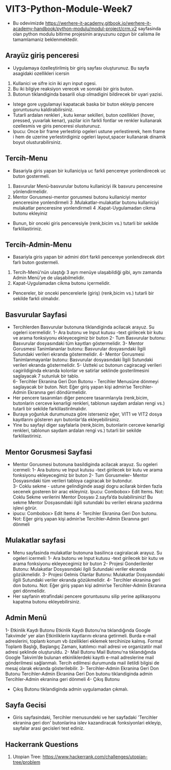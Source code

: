 # VIT3-Python-Module-Week7

* Bu odevimizde https://werhere-it-academy.gitbook.io/werhere-it-academy-handbook/python-modulu/modul-project/crm.v2 sayfasinda olan  python modulu bitirme projesinin arayuzunu ozgun bir calisma ile tamamlamaniz beklenmektedir.

## Arayüz giriş penceresi
* Uygulamaya özelleştirilmiş bir giriş sayfası oluşturunuz.  Bu sayfa asagidaki ozellikleri icersin
1. Kullanici ve sifre icin iki ayrı input ogesi.
2. Bu iki bilgiye reaksiyon verecek ve sonraki bir giris buton.
3. Butonun tiklandiginda basarili olup olmadigini bildirecek bir uyari yazisi.
* Istege gore uygulamayi kapatacak baska bir buton ekleyip pencere goruntusunu kaldirabilirsiniz.
* Tutarli ardalan renkleri , kutu kenar sekilleri, buton ozellikleri (hover, pressed, yuvarlak kenar), yazilar icin farkli fontlar ve renkler kullanarak ozellesmis ve  giris penceresi olusturunuz.
* Ipucu: Once bir frame yerlestirip ogeleri ustune yerlestirerek, hem frame i hem de uzerine yerlestirdiginiz ogeleri layout,spacer kullanarak dinamik boyut olusturabilirsiniz.

## Tercih-Menu
* Basariyla giris yapan bir kullaniciya uc farkli pencereye yonlendirecek uc buton gostermeli.
1. Basvurular Menü-basvurular butonu kullaniciyi ilk basvuru penceresine yönlendirmelidir.
2. Mentor Gorusmesi-mentor gorusmesi butonu kullaniciyi mentor penceresine yonlendirmeli
3 .Mulakatlar-mulakatlar butonu kullaniciyi mulakatlar penceresine yonlendirmeli
4 .Kapat-Uygulamadan cikma butonu ekleyiniz
* Bunun, bir onceki giris penceresiyle (renk,bicim vs.) tutarli bir sekilde farklilastiriniz.

## Tercih-Admin-Menu
* Basariyla giris yapan bir admini dört farkli pencereye yonlendirecek dört farlı buton gostermeli.
1. Tercih-Menü’nün ulaştığı 3 ayrı menüye ulaşabildiği gibi, aynı zamanda Admin  Menü’ye de ulaşabilmelidir.
2. Kapat-Uygulamadan cikma butonu içermelidir. 
* Pencereler, bir onceki pencerelerle (giriş) (renk,bicim vs.) tutarli bir sekilde farkli olmalıdır. 

## Basvurular Sayfasi
* Tercihlerden Basvurular butonuna tiklandiginda acilacak arayuz. Su ogeleri icermelidir.
1- Ara butonu ve Input kutusu -text girilecek bir kutu ve arama fonksiyonu ekleyecegimiz bir buton
2- Tum Basvurular butonu: Basvurular dosyasındaki tüm kayıtları göstermelidir. 
3- Mentor Gorusmesi Tanimlananlar butonu: Basvurular dosyasındaki İlgili Sutundaki verileri ekranda göstermelidir. 
4- Mentor Gorusmesi Tanimlanmayanlar butonu: Basvurular dosyasındaki İlgili Sutundaki verileri ekranda göstermelidir. 
5- Ustteki uc butonun cagiracagi verileri cagirildiginda ekranda kolonlar ve satirlar seklinde gosterilmesini saglayacak 7 sutunluk bir tablo.  
6- Tercihler Ekranina Geri Don Butonu - Tercihler Menusüne dönmeyi saglayacak bir buton. Not: Eğer giriş yapan kişi admin’se Tercihler-Admin Ekranına geri döndürmelidir.
* Her pencere tasarımları diğer pencere tasarımlarıyla (renk,bicim, butonlarin cerceve kenarligi renkleri, tablonun saydam ardalan rengi vs.) tutarli bir sekilde farklilastirılmalıdır.
* Buraya yoğunluk durumunuza göre isterseniz eğer, VIT1 ve VIT2 dosya kayıtlarını gösteren ayrı butonlar’da ekleyebilirsiniz.
* Yine bu sayfayi diger sayfalarla (renk,bicim, butonlarin cerceve kenarligi renkleri, tablonun saydam ardalan rengi vs.) tutarli bir sekilde farklilastiriniz. 

## Mentor Gorusmesi Sayfasi
* Mentor Gorusmesi butonuna basildiginda acilacak arayuz. Su ogeleri icermeli:
1- Ara butonu ve Input kutusu -text girilecek bir kutu ve arama fonksiyonu ekleyecegimiz bir buton
2- Tum Gorusmeler- Mentor Dosyasındaki tüm verileri tabloya cagiracak bir butondur.  
3- Coklu sekme - ustune gelindiginde asagi dogru acilarak birden fazla secenek gosteren bir arac ekleyiniz. Ipucu: Combobox> Edit Items. Not: Coklu Sekme verilerini Mentor Dosyası 2.sayfa’da bulabilirsiniz! Bu sekme Mentor Dosyasındaki ilgili sutundaki bu verileri ekrana yazdırma işlevi görür. 
* ipucu: Combobox> Edit Items
4- Tercihler Ekranina Geri Don butonu.
Not: Eğer giriş yapan kişi admin’se Tercihler-Admin Ekranına geri dönmeli

## Mulakatlar sayfasi
* Menu sayfasinda mulakatlar butonuna basilinca cagiralacak arayuz. Su ogeleri icermeli:
1- Ara butonu ve Input kutusu -text girilecek bir kutu ve arama fonksiyonu ekleyecegimiz bir buton
2- Projesi Gonderilenler Butonu: Mulakatlar Dosyasındaki ilgili Sutundaki veriler ekranda gözükmelidir. 
3- Projesi Gelmis Olanlar Butonu: Mulakatlar Dosyasındaki ilgili Sutundaki veriler ekranda gözükmelidir. 
4- Tercihler ekranina geri don butonu. Not: Eğer giriş yapan kişi admin’se Tercihler-Admin Ekranına geri dönmelidir.
* Her sayfanin etrafindaki pencere goruntusunu silip yerine aplikasyonu kapatma butonu ekleyebilirsiniz.

## Admin Menü
1- Etkinlik Kaydı Butonu
Etkinlik Kaydı Butonu’na tıklandığında Google Takvimde’ yer alan Etkinliklerin kayıtlarını ekrana getirmeli. Burda e-mail adreslerini, toplantı konum vb özellikleri eklemek tercihinize kalmış. Format Toplantı Başlığı, Başlangıç Zamanı, katılımcı mail adresi ve organizatör mail adresi şeklinde oluşturuldu. 
2- Mail Butonu
Mail Butonu’na tıklandığında Google Takvim’de bulunan etkinliklerdeki kayıtlı e-mail adreslerine mail gönderilmesi sağlanmalı. Tercih edilmesi durumunda mail iletildi bilgisi de mesaj olarak ekranda gösterilebilir.
3- Tercihler-Admin Ekranina Geri Don Butonu
Tercihler-Admin Ekranina Geri Don butonu tiklandiginda admin Tercihler-Admin ekranina geri dönmeli
4- Çıkış Butonu
* Çıkış Butonu tiklandiginda admin uygulamadan çıkmalı. 


## Sayfa Gecisi
* Giris sayfasindaki, Tercihler menusundeki ve her sayfadaki 'Tercihler ekranina geri don' butonlarina islev kazandiracak fonksiyonlari ekleyip, sayfalar arasi gecisleri test ediniz.

## Hackerrank Questions

1. Utopian Tree: https://www.hackerrank.com/challenges/utopian-tree/problem
